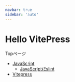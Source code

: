 ```yaml
---
navbar: true
sidebar: 'auto'
---
```

# Hello VitePress

Topページ

- [JavaScript]()
  - [JavaScript/Eslint](JavaScript/Eslint/index.md)
- [Vitepress](Vitepress/index.md)
